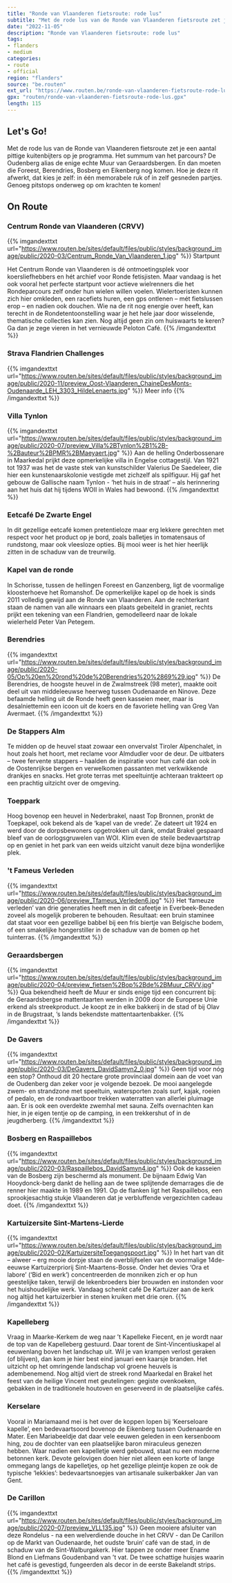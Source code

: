 ```yaml
---
title: "Ronde van Vlaanderen fietsroute: rode lus"
subtitle: "Met de rode lus van de Ronde van Vlaanderen fietsroute zet je een aantal pittige kuitenbijters op je programma"
date: "2022-11-05"
description: "Ronde van Vlaanderen fietsroute: rode lus"
tags:
- flanders
- medium
categories:
- route
- official
region: "flanders"
source: "be.routen"
ext_url: "https://www.routen.be/ronde-van-vlaanderen-fietsroute-rode-lus"
gpx: "routen/ronde-van-vlaanderen-fietsroute-rode-lus.gpx"
length: 115
---
```


## Let's Go!

Met de rode lus van de Ronde van Vlaanderen fietsroute zet je een aantal pittige kuitenbijters op je programma. Het summum van het parcours? De Oudenberg alias de enige echte Muur van Geraardsbergen. En dan moeten die Foreest, Berendries, Bosberg en Eikenberg nog komen. Hoe je deze rit afwerkt, dat kies je zelf: in één memorabele ruk of in zelf gesneden partjes. Genoeg pitstops onderweg op om krachten te komen!

## On Route

### Centrum Ronde van Vlaanderen (CRVV)

{{% imgandexttxt url="https://www.routen.be/sites/default/files/public/styles/background_image/public/2020-03/Centrum_Ronde_Van_Vlaanderen_1.jpg" %}}
Startpunt

Het Centrum Ronde van Vlaanderen is dé ontmoetingsplek voor koersliefhebbers en hét archief voor Ronde fetisjisten. Maar vandaag is het ook vooral het perfecte startpunt voor actieve wielrenners die het Rondeparcours zelf onder hun wielen willen voelen. Wielertoeristen kunnen zich hier omkleden, een racefiets huren, een gps ontlenen – mét fietslussen erop – en nadien ook douchen. Wie na de rit nog energie over heeft, kan terecht in de Rondetentoonstelling waar je het hele jaar door wisselende, thematische collecties kan zien. Nog altijd geen zin om huiswaarts te keren? Ga dan je zege vieren in het vernieuwde Peloton Café.
{{% /imgandexttxt %}}

### Strava Flandrien Challenges

{{% imgandexttxt url="https://www.routen.be/sites/default/files/public/styles/background_image/public/2020-11/preview_Oost-Vlaanderen_ChaineDesMonts-Oudenaarde_LEH_3303_HildeLenaerts.jpg" %}}
Meer info
{{% /imgandexttxt %}}

### Villa Tynlon

{{% imgandexttxt url="https://www.routen.be/sites/default/files/public/styles/background_image/public/2020-07/preview_Villa%2BTynlon%2B1%2B-%2Bauteur%2BPMR%2BMaeyaert.jpg" %}}
Aan de helling Onderbossenare in Maarkedal prijkt deze opmerkelijke villa in Engelse cottagestijl. Van 1921 tot 1937 was het de vaste stek van kunstschilder Valerius De Saedeleer, die hier een kunstenaarskolonie vestigde met zichzelf als spilfiguur. Hij gaf het gebouw de Gallische naam Tynlon - ‘het huis in de straat’ – als herinnering aan het huis dat hij tijdens WOII in Wales had bewoond.
{{% /imgandexttxt %}}

### Eetcafé De Zwarte Engel

In dit gezellige eetcafé komen pretentieloze maar erg lekkere gerechten met respect voor het product op je bord, zoals balletjes in tomatensaus of rundstong, maar ook vleesloze opties. Bij mooi weer is het hier heerlijk zitten in de schaduw van de treurwilg.

### Kapel van de ronde

In Schorisse, tussen de hellingen Foreest en Ganzenberg, ligt de voormalige kloosterhoeve het Romanshof. De opmerkelijke kapel op de hoek is sinds 2011 volledig gewijd aan de Ronde van Vlaanderen. Aan de rechterkant staan de namen van alle winnaars een plaats gebeiteld in graniet, rechts prijkt een tekening van een Flandrien, gemodelleerd naar de lokale wielerheld Peter Van Petegem.

### Berendries

{{% imgandexttxt url="https://www.routen.be/sites/default/files/public/styles/background_image/public/2020-05/Op%20en%20rond%20de%20Berendries%20%2869%29.jpg" %}}
De Berendries, de hoogste heuvel in de Zwalmstreek (98 meter), maakte ooit deel uit van middeleeuwse heerweg tussen Oudenaarde en Ninove. Deze befaamde helling uit de Ronde heeft geen kasseien meer, maar is desalniettemin een icoon uit de koers en de favoriete helling van Greg Van Avermaet.
{{% /imgandexttxt %}}

### De Stappers Alm

Te midden op de heuvel staat zowaar een onvervalst Tiroler Alpenchalet, in hout zoals het hoort, met reclame voor Almdudler voor de deur. De uitbaters – twee fervente stappers – haalden de inspiratie voor hun café dan ook in de Oostenrijkse bergen en verwelkomen passanten met verkwikkende drankjes en snacks. Het grote terras met speeltuintje achteraan trakteert op een prachtig uitzicht over de omgeving.

### Toeppark

Hoog bovenop een heuvel in Nederbrakel, naast Top Bronnen, pronkt de Toepkapel, ook bekend als de ‘kapel van de vrede’. Ze dateert uit 1924 en werd door de dorpsbewoners opgetrokken uit dank, omdat Brakel gespaard bleef van de oorlogsgruwelen van WOI. Klim even de steile bedevaartstrap op en geniet in het park van een weids uitzicht vanuit deze bijna wonderlijke plek.

### 't Fameus Verleden

{{% imgandexttxt url="https://www.routen.be/sites/default/files/public/styles/background_image/public/2020-06/preview_Tfameus_Verleden6.jpg" %}}
Het ‘fameuze verleden’ van drie generaties heeft men in dit cafeetje in Everbeek-Beneden zoveel als mogelijk proberen te behouden. Resultaat: een bruin staminee dat staat voor een gezellige babbel bij een fris biertje van Belgische bodem, of een smakelijke hongerstiller in de schaduw van de bomen op het tuinterras.
{{% /imgandexttxt %}}

### Geraardsbergen

{{% imgandexttxt url="https://www.routen.be/sites/default/files/public/styles/background_image/public/2020-04/preview_fietsen%2Bop%2Bde%2BMuur_CRVV.jpg" %}}
Qua bekendheid heeft de Muur er sinds enige tijd een concurrent bij: de Geraardsbergse mattentaarten werden in 2009 door de Europese Unie erkend als streekproduct. Je koopt ze in elke bakkerij in de stad of bij Olav in de Brugstraat, ’s lands bekendste mattentaartenbakker.
{{% /imgandexttxt %}}

### De Gavers

{{% imgandexttxt url="https://www.routen.be/sites/default/files/public/styles/background_image/public/2020-03/DeGavers_DavidSamyn2_0.jpg" %}}
Geen tijd voor nóg een stop? Onthoud dit 20 hectare grote provinciaal domein aan de voet van de Oudenberg dan zeker voor je volgende bezoek. De mooi aangelegde zwem- en strandzone met speeltuin, watersporten zoals surf, kajak, roeien of pedalo, en de rondvaartboor trekken waterratten van allerlei pluimage aan. Er is ook een overdekte zwemhal met sauna. Zelfs overnachten kan hier, in je eigen tentje op de camping, in een trekkershut of in de jeugdherberg.
{{% /imgandexttxt %}}

### Bosberg en Raspaillebos

{{% imgandexttxt url="https://www.routen.be/sites/default/files/public/styles/background_image/public/2020-03/Raspaillebos_DavidSamyn4.jpg" %}}
Ook de kasseien van de Bosberg zijn beschermd als monument. De bijnaam Edwig Van Hooydonck-berg dankt de helling aan de twee splijtende demarrages die de renner hier maakte in 1989 en 1991. Op de flanken ligt het Raspaillebos, een sprookjesachtig stukje Vlaanderen dat je verbluffende vergezichten cadeau doet.
{{% /imgandexttxt %}}

### Kartuizersite Sint-Martens-Lierde

{{% imgandexttxt url="https://www.routen.be/sites/default/files/public/styles/background_image/public/2020-02/KartuizersiteToegangspoort.jpg" %}}
In het hart van dit – alweer – erg mooie dorpje staan de overblijfselen van de voormalige 14de-eeuwse Kartuizerpriorij Sint-Maartens-Bosse. Onder het devies ‘Ora et labore’ (‘Bid en werk’) concentreerden de monniken zich er op hun geestelijke taken, terwijl de lekenbroeders bier brouwden en instonden voor het huishoudelijke werk. Vandaag schenkt café De Kartuizer aan de kerk nog altijd het kartuizerbier in stenen kruiken met drie oren.
{{% /imgandexttxt %}}

### Kapelleberg

Vraag in Maarke-Kerkem de weg naar ’t Kapelleke Fiecent, en je wordt naar de top van de Kapelleberg gestuurd. Daar torent de Sint-Vincentiuskapel al eeuwenlang boven het landschap uit. Wil je van krampen verlost geraken (of blijven), dan kom je hier best eind januari een kaarsje branden. Het uitzicht op het omringende landschap vol groene heuvels is adembenemend. Nog altijd viert de streek rond Maarkedal en Brakel het feest van de heilige Vincent met geutelingen: gegiste ovenkoeken, gebakken in de traditionele houtoven en geserveerd in de plaatselijke cafés.

### Kerselare

Vooral in Mariamaand mei is het over de koppen lopen bij ‘Keerseloare kapelle’, een bedevaartsoord bovenop de Eikenberg tussen Oudenaarde en Mater. Een Mariabeeldje dat daar vele eeuwen geleden in een kersenboom hing, zou de dochter van een plaatselijke baron miraculeus genezen hebben. Waar nadien een kapelletje werd gebouwd, staat nu een moderne betonnen kerk. Devote gelovigen doen hier niet alleen een korte of lange ommegang langs de kapelletjes, op het gezellige pleintje kopen ze ook de typische ‘lekkies’: bedevaartsnoepjes van artisanale suikerbakker Jan van Gent.

### De Carillon

{{% imgandexttxt url="https://www.routen.be/sites/default/files/public/styles/background_image/public/2020-07/preview_VLL135.jpg" %}}
Geen mooiere afsluiter van deze Rondelus - na een welverdiende douche in het CRVV - dan De Carillon op de Markt van Oudenaarde, het oudste ‘bruin’ café van de stad, in de schaduw van de Sint-Walburgakerk. Hier tappen ze onder meer Ename Blond en Liefmans Goudenband van ’t vat. De twee schattige huisjes waarin het café is gevestigd, fungeerden als decor in de eerste Bakelandt strips.
{{% /imgandexttxt %}}


